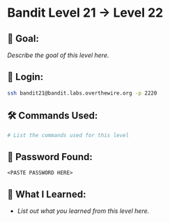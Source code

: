 # Bandit Level 21 → Level 22

## 🧠 Goal:
_Describe the goal of this level here._

## 🔐 Login:
```bash
ssh bandit21@bandit.labs.overthewire.org -p 2220
```

## 🛠️ Commands Used:
```bash
# List the commands used for this level
```

## 🧾 Password Found:
`<PASTE PASSWORD HERE>`

## 📘 What I Learned:
- _List out what you learned from this level here._
